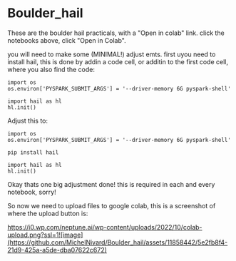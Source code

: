 # Boulder_hail
These are the boulder hail practicals, with a "Open in colab" link. click the notebooks above, click "Open in Colab".


you will need to make some (MINIMAL!) adjust emts. first uyou need to install hail, this is done by addin a code cell, or additin to the first code cell, where you also find the code:

```
import os
os.environ['PYSPARK_SUBMIT_ARGS'] = '--driver-memory 6G pyspark-shell'

import hail as hl
hl.init()
```

Adjust this to:

```
import os
os.environ['PYSPARK_SUBMIT_ARGS'] = '--driver-memory 6G pyspark-shell'

pip install hail

import hail as hl
hl.init()
```

Okay thats one big adjustment done! this is required in each and every notebook, sorry!

So now we need to upload files to google colab, this is a screenshot of where the upload button is:

https://i0.wp.com/neptune.ai/wp-content/uploads/2022/10/colab-upload.png?ssl=1![image](https://github.com/MichelNivard/Boulder_hail/assets/11858442/5e2fb8f4-21d9-425a-a5de-dba07622c672)


